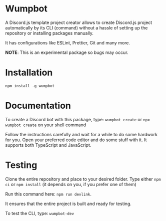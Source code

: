 # Wumpbot

A Discord.js template project creator allows to create Discord.js project
automatically by its CLI (command) without a hassle of setting up the repository or installing packages manually.

It has configurations like ESLint, Prettier, Git and many more.

**NOTE**: This is an experimental package so bugs may occur.

# Installation

```
npm install -g wumpbot
```

# Documentation

To create a Discord bot with this package, type:
`wumpbot create` or `npx wumpbot create` on your shell command

Follow the instructions carefully and wait for a while to do
some hardwork for you. Open your preferred code editor and do some stuff with it. It supports both TypeScript and JavaScript.

# Testing

Clone the entire repository and place to your desired folder.
Type either `npm ci` or `npm install` (it depends on you, if you prefer one of them)

Run this command here: `npm run devlink`.

It ensures that the entire project is built and ready for testing.

To test the CLI, type:
`wumpbot-dev`
